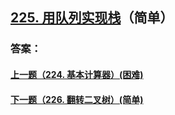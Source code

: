 ## [225. 用队列实现栈](https://leetcode-cn.com/problems/implement-stack-using-queues/)（简单）





### 答案：



#### [上一题（224. 基本计算器）(困难)](https://github.com/sdwwld/leetCode/blob/master/src/main/java/com/wld/java/leetcode/leetCode0224.md)

#### [下一题（226. 翻转二叉树）(简单)](https://github.com/sdwwld/leetCode/blob/master/src/main/java/com/wld/java/leetcode/leetCode0226.md)